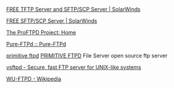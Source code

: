 
[FREE TFTP Server and SFTP/SCP Server | SolarWinds](https://www.solarwinds.com/free-tools/free-tftp-server)

[FREE SFTP/SCP Server | SolarWinds](https://www.solarwinds.com/free-tools/free-sftp-server)

[The ProFTPD Project: Home](http://www.proftpd.org)

[Pure-FTPd :: Pure-FTPd](https://www.pureftpd.org/project/pure-ftpd)

[primitive ftpd](https://f-droid.org/packages/org.primftpd)
[PRIMITIVE FTPD](https://github.com/wolpi/prim-ftpd)
File Server
open source ftp server

[vsftpd - Secure, fast FTP server for UNIX-like systems](https://security.appspot.com/vsftpd.html)

[WU-FTPD - Wikipedia](https://en.wikipedia.org/wiki/WU-FTPD)
